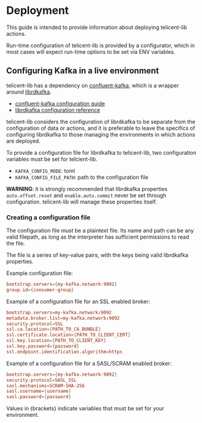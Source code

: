 # Deployment

This guide is intended to provide information about deploying telicent-lib actions.

Run-time configuration of telicent-lib is provided by a configurator, which in most cases will expect run-time
options to be set via ENV variables.

## Configuring Kafka in a live environment

telicent-lib has a dependency on [confluent-kafka](https://github.com/confluentinc/confluent-kafka-python/), which is a wrapper around [librdkafka](https://github.com/confluentinc/librdkafka/). 
  
 * [confluent-kafka configuration guide](https://docs.confluent.io/platform/current/clients/confluent-kafka-python/html/index.html#pythonclient-configuration)
 * [librdkafka configuration reference](https://github.com/confluentinc/librdkafka/blob/master/CONFIGURATION.md)

telicent-lib considers the configuration of librdkafka to be separate from the configuration of data or actions, and it
is preferable to leave the specifics of configuring librdkafka to those managing the environments in which actions are 
deployed.

To provide a configuration file for librdkafka to telicent-lib, two configuration variables must be set for telcient-lib.

 * `KAFKA_CONFIG_MODE`: toml
 * `KAFKA_CONFIG_FILE_PATH`: path to the configuration file

**WARNING**: it is strongly recommended that librdkafka properties `auto.offset.reset` and `enable.auto.commit` never be set 
through configuration. telicent-lib will manage these properties itself.

### Creating a configuration file

The configuration file must be a plaintext file. Its name and path can be any valid filepath, as long as the interpreter
has sufficient permissions to read the file.

The file is a series of key-value pairs, with the keys being valid librdkafka properties.

Example configuration file:
```toml
bootstrap.servers={my-kafka.network:9092}
group.id={consumer-group}
```

Example of a configuration file for an SSL enabled broker:
```toml
bootstrap.servers=my-kafka.network:9092
metadata.broker.list=my-kafka.network:9092
security.protocol=SSL
ssl.ca.location={PATH_TO_CA_BUNDLE}
ssl.certificate.location={PATH_TO_CLIENT_CERT}
ssl.key.location={PATH_TO_CLIENT_KEY}
ssl.key.password={password}
ssl.endpoint.identification.algorithm=https
```

Example of a configuration file for a SASL/SCRAM enabled broker:
```toml
bootstrap.servers={my-kafka.network:9092}
security.protocol=SASL_SSL
sasl.mechanisms=SCRAM-SHA-256
sasl.username={username}
sasl.password={password}
```

Values in {brackets} indicate variables that must be set for your environment.
